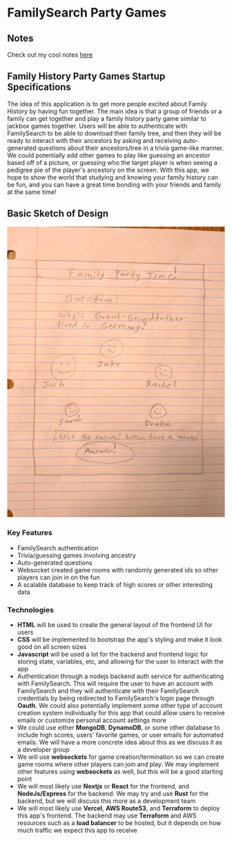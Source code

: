 # FamilySearch Party Games

## Notes

Check out my cool notes [here](notes.md)

## Family History Party Games Startup Specifications

The idea of this application is to get more people excited about Family History by having fun together. The main idea is that a group of friends or a family can get together and play a family history party game similar to jackbox games together. Users will be able to authenticate with FamilySearch to be able to download their family tree, and then they will be ready to interact with their ancestors by asking and receiving auto-generated questions about their ancestors/tree in a trivia game-like manner. We could potentially add other games to play like guessing an ancestor based off of a picture, or guessing who the target player is when seeing a pedigree pie of the player's ancestory on the screen. With this app, we hope to show the world that studying and knowing your family history can be fun, and you can have a great time bonding with your friends and family at the same time!

## Basic Sketch of Design

![Sketch](images/Startup_Pitch_Sketch.jpg)

### Key Features

* FamilySearch authentication
* Trivia/guessing games involving ancestry
* Auto-generated questions
* Websocket created game rooms with randomly generated ids so other players can join in on the fun
* A scalable database to keep track of high scores or other interesting data

### Technologies

* **HTML** will be used to create the general layout of the frontend UI for users
* **CSS** will be implemented to bootstrap the app's styling and make it look good on all screen sizes
* **Javascript** will be used a lot for the backend and frontend logic for storing state, variables, etc, and allowing for the user to interact with the app
* Authentication through a nodejs backend auth service for authenticating with FamilySearch. This will require the user to have an account with FamilySearch and they will authenticate with their FamilySearch credentials by being redirected to FamilySearch's login page through **Oauth**. We could also potentially implement some other type of account creation system individually for this app that could allow users to receive emails or customize personal account settings more
* We could use either **MongoDB**, **DynamoDB**, or some other database to include high scores, users' favorite games, or user emails for automated emails. We will have a more concrete idea about this as we discuss it as a developer group
* We will use **websockets** for game creation/termination so we can create game rooms where other players can join and play. We may implement other features using **websockets** as well, but this will be a good starting point
* We will most likely use **Nextjs** or **React** for the frontend, and **NodeJs/Express** for the backend. We may try and use **Rust** for the backend, but we will discuss this more as a development team
* We will most likely use **Vercel**, **AWS Route53**, and **Terraform** to deploy this app's frontend. The backend may use **Terraform** and AWS resources such as a **load balancer** to be hosted, but it depends on how much traffic we expect this app to receive

